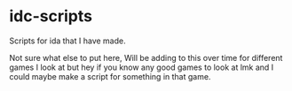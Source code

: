 # idc-scripts
Scripts for ida that I have made.


Not sure what else to put here, Will be adding to this over time for different games I look at but hey if you know any good games to look at lmk and I could maybe make a script for something in that game.

